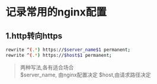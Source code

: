 # 记录常用的nginx配置

## 1.http转向https

```bash
rewrite ^(.*) https://$server_name$1 permanent;
rewrite ^(.*) https://$host$1 permanent;
```

> 两种写法,各有适合场合<br>
>   $server_name, 由nginx配置决定
>   $host,由请求路径决定